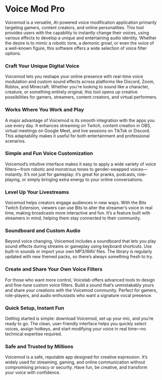 # Voice Mod Pro 
Voicemod is a versatile, AI-powered voice modification application primarily targeting gamers, content creators, and online personalities. This tool provides users with the capability to instantly change their voices, using various effects to develop a unique and entertaining audio identity.  Whether the desire is to mimic a robotic tone, a demonic growl, or even the voice of a well-known figure, this software offers a wide selection of voice filter options.



### **Craft Your Unique Digital Voice**

Voicemod lets you reshape your online presence with real-time voice modulation and custom sound effects across platforms like Discord, Zoom, Roblox, and Minecraft. Whether you're looking to sound like a character, creature, or something entirely original, this tool opens up creative possibilities for gamers, streamers, content creators, and virtual performers.

### **Works Where You Work and Play**

A major advantage of Voicemod is its smooth integration with the apps you use every day. It enhances streaming on Twitch, content creation in OBS, virtual meetings on Google Meet, and live sessions on TikTok or Discord. This adaptability makes it useful for both entertainment and professional scenarios.

### **Simple and Fun Voice Customization**

Voicemod’s intuitive interface makes it easy to apply a wide variety of voice filters—from robotic and monstrous tones to gender-swapped voices—instantly. It’s not just for gameplay: it’s great for pranks, podcasts, role-playing, or simply bringing extra energy to your online conversations.

### **Level Up Your Livestreams**

Voicemod helps creators engage audiences in new ways. With the Bits Twitch Extension, viewers can use Bits to alter the streamer’s voice in real time, making broadcasts more interactive and fun. It’s a feature built with streamers in mind, helping them stay connected to their community.

### **Soundboard and Custom Audio**

Beyond voice changing, Voicemod includes a soundboard that lets you play sound effects during streams or gameplay using keyboard shortcuts. Use built-in sounds or import your own MP3/WAV files. The library is regularly updated with new themed packs, so there’s always something fresh to try.

### **Create and Share Your Own Voice Filters**

For those who want more control, Voicelab offers advanced tools to design and fine-tune custom voice filters. Build a sound that’s unmistakably yours and share your creations with the Voicemod community. Perfect for gamers, role-players, and audio enthusiasts who want a signature vocal presence.

### **Quick Setup, Instant Fun**

Getting started is simple: download Voicemod, set up your mic, and you’re ready to go. The clean, user-friendly interface helps you quickly select voices, assign hotkeys, and start modifying your voice in real time—no technical expertise required.

### **Safe and Trusted by Millions**

Voicemod is a safe, reputable app designed for creative expression. It’s widely used for streaming, gaming, and online communication without compromising privacy or security. Have fun, be creative, and transform your voice with confidence.
